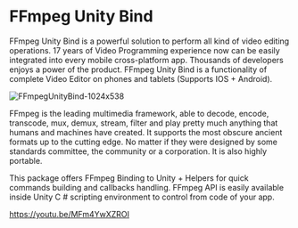 # FFmpeg Unity Bind 

FFmpeg Unity Bind is a powerful solution to perform all kind of video editing operations. 17 years of Video Programming experience now can be easily integrated into every mobile cross-platform app. Thousands of developers enjoys a power of the product.
FFmpeg Unity Bind is a functionality of complete Video Editor on phones and tablets (Supports IOS + Android).

![FFmpegUnityBind-1024x538](https://user-images.githubusercontent.com/9005398/216791323-427a2da4-e48e-41d4-96cd-5549fc5c5905.jpg)

FFmpeg is the leading multimedia framework, able to decode, encode, transcode, mux, demux, stream, filter and play pretty much anything that humans and machines have created. It supports the most obscure ancient formats up to the cutting edge. No matter if they were designed by some standards committee, the community or a corporation. It is also highly portable.

This package offers FFmpeg Binding to Unity + Helpers for quick commands building and callbacks handling. FFmpeg API is easily available inside Unity C # scripting environment to control from code of your app.

https://youtu.be/MFm4YwXZROI
